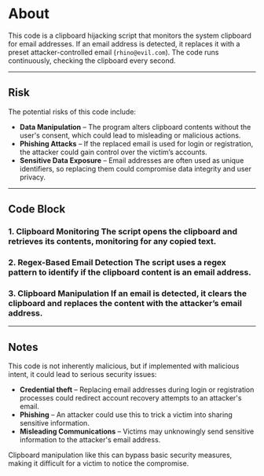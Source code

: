 # About
This code is a clipboard hijacking script that monitors the system clipboard for email addresses. If an email address is detected, it replaces it with a preset attacker-controlled email (`rhino@evil.com`). The code runs continuously, checking the clipboard every second.

---

## Risk
The potential risks of this code include:
- **Data Manipulation** – The program alters clipboard contents without the user's consent, which could lead to misleading or malicious actions.
- **Phishing Attacks** – If the replaced email is used for login or registration, the attacker could gain control over the victim’s accounts.
- **Sensitive Data Exposure** – Email addresses are often used as unique identifiers, so replacing them could compromise data integrity and user privacy.

---

## Code Block
### 1. **Clipboard Monitoring** The script opens the clipboard and retrieves its contents, monitoring for any copied text.
### 2. **Regex-Based Email Detection** The script uses a regex pattern to identify if the clipboard content is an email address.
### 3. **Clipboard Manipulation** If an email is detected, it clears the clipboard and replaces the content with the attacker’s email address.

---

## Notes
This code is not inherently malicious, but if implemented with malicious intent, it could lead to serious security issues:

- **Credential theft** – Replacing email addresses during login or registration processes could redirect account recovery attempts to an attacker's email.
- **Phishing** – An attacker could use this to trick a victim into sharing sensitive information.
- **Misleading Communications** – Victims may unknowingly send sensitive information to the attacker's email address.

Clipboard manipulation like this can bypass basic security measures, making it difficult for a victim to notice the compromise.
